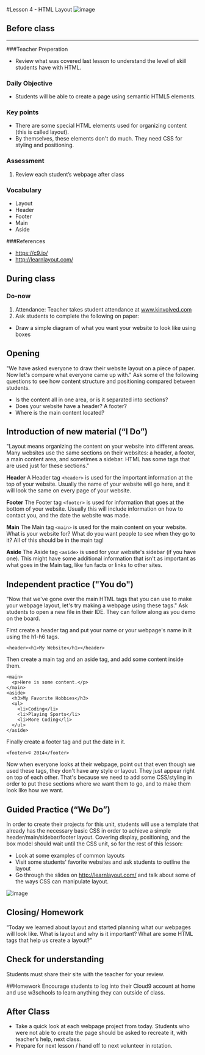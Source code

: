 #Lesson 4 - HTML Layout
![image](http://i.imgur.com/D2pR6x1.png)


## Before class
---
###Teacher Preperation
* Review what was covered last lesson to understand the level of skill students have with HTML. 


### Daily Objective

* Students will be able to create a page using semantic HTML5 elements. 


### Key points

* There are some special HTML elements used for organizing content (this is called layout).
* By themselves, these elements don't do much. They need CSS for styling and positioning.

### Assessment

1. Review each student’s webpage after class 

### Vocabulary

* Layout
* Header
* Footer
* Main
* Aside

###References
* <https://c9.io/>
* <http://learnlayout.com/>


## During class

### Do-now

1. Attendance: Teacher takes student attendance at www.kinvolved.com
2. Ask students to complete the following on paper:
  * Draw a simple diagram of what you want your website to look like using boxes

## Opening

"We have asked everyone to draw their website layout on a piece of paper. Now let's compare what everyone came up with." Ask some of the following questions to see how content structure and positioning compared between students.

* Is the content all in one area, or is it separated into sections?
* Does your website have a header? A footer?
* Where is the main content located?

## Introduction of new material (“I Do”)

"Layout means organizing the content on your website into different areas. Many websites use the same sections on their websites: a header, a footer, a main content area, and sometimes a sidebar. HTML has some tags that are used just for these sections."

**Header**
A Header tag `<header>` is used for the important information at the top of your website. Usually the name of your website will go here, and it will look the same on every page of your website.

**Footer**
The Footer tag `<footer>` is used for information that goes at the bottom of your website. Usually this will include information on how to contact you, and the date the website was made.

**Main**
The Main tag `<main>` is used for the main content on your website. What is your website for? What do you want people to see when they go to it? All of this should be in the main tag!

**Aside**
The Aside tag `<aside>` is used for your website's sidebar (if you have one). This might have some additional information that isn't as important as what goes in the Main tag, like fun facts or links to other sites. 

## Independent practice ("You do")

"Now that we've gone over the main HTML tags that you can use to make your webpage layout, let's try making a webpage using these tags." Ask students to open a new file in their IDE. They can follow along as you demo on the board.

First create a header tag and put your name or your webpage's name in it using the h1-h6 tags.
```
<header><h1>My Website</h1></header>
```

Then create a main tag and an aside tag, and add some content inside them.
```
<main>
  <p>Here is some content.</p>
</main>
<aside>
  <h3>My Favorite Hobbies</h3>
  <ul>
    <li>Coding</li>
    <li>Playing Sports</li>
    <li>More Coding</li>
  </ul>
</aside>
```

Finally create a footer tag and put the date in it.
```
<footer>© 2014</footer>
```

Now when everyone looks at their webpage, point out that even though we used these tags, they don't have any style or layout. They just appear right on top of each other. That's because we need to add some CSS/styling in order to put these sections where we want them to go, and to make them look like how we want.

## Guided Practice (“We Do”)

In order to create their projects for this unit, students will use a template that already has the necessary basic CSS in order to achieve a simple header/main/sidebar/footer layout. Covering display, positioning, and the box model should wait until the CSS unit, so for the rest of this lesson:

* Look at some examples of common layouts
* Visit some students' favorite websites and ask students to outline the layout
* Go through the slides on <http://learnlayout.com/> and talk about some of the ways CSS can manipulate layout.

![image](http://www.iyiz.com/css-layouts-post-imgs/css-layouts24.gif)

## Closing/ Homework
“Today we learned about layout and started planning what our webpages will look like. What is layout and why is it important? What are some HTML tags that help us create a layout?”

## Check for understanding
Students must share their site with the teacher for your review.

##Homework
Encourage students to log into their Cloud9 account at home and use w3schools to learn anything they can outside of class.
 
## After Class
* Take a quick look at each webpage project from today. Students who were not able to create the page should be asked to recreate it, with teacher’s help, next class.
* Prepare for next lesson / hand off to next volunteer in rotation.

